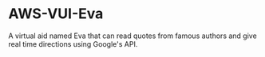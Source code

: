 # AWS-VUI-Eva
A virtual aid named Eva that can read quotes from famous authors and give real time directions using Google's API.

